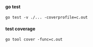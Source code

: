 #### go test ####
```shell
go test -v ./... -coverprofile=c.out
```

#### test coverage ####
````shell
go tool cover -func=c.out
````

